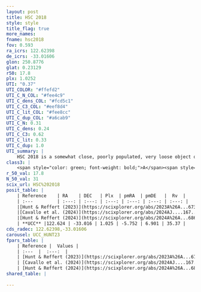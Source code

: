 ```yaml
---
layout: post
title: HSC 2018
style: style
title_flag: true
more_names: 
fname: hsc2018
fov: 0.593
ra_icrs: 122.62398
de_icrs: -33.01606
glon: 250.8776
glat: 0.23129
r50: 17.8
plx: 1.0252
UTI: "0.37"
UTI_COLOR: "#ffefd2"
UTI_C_N_COL: "#fee4c9"
UTI_C_dens_COL: "#fcd5c1"
UTI_C_C3_COL: "#eef8d4"
UTI_C_lit_COL: "#fee8cc"
UTI_C_dup_COL: "#a6cab9"
UTI_C_N: 0.31
UTI_C_dens: 0.24
UTI_C_C3: 0.62
UTI_C_lit: 0.33
UTI_C_dup: 1.0
UTI_summary: |
    HSC 2018 is a somewhat close, poorly populated, very loose object of intermediate C3 quality. It was recently reported in the literature.
class3: |
    <span style="color: green; font-weight: bold;">A</span><span style="color: red; font-weight: bold;">C</span>
r_50_val: 17.8
N_50_val: 31
scix_url: HSC%202018
posit_table: |
    | Reference    | RA    | DEC   | Plx  | pmRA  | pmDE   |  Rv  |
    | :---         | :---: | :---: | :---: | :---: | :---: | :---: |
    |[Hunt & Reffert (2023)](https://scixplorer.org/abs/2023A%26A...673A.114H) | 122.687 | -33.062 | 1.023 | -5.732 | 6.886 | 36.054 |
    |[Cavallo et al. (2024)](https://scixplorer.org/abs/2024AJ....167...12C) | 122.514 | -32.844 | 1.025 | -- | -- | -- |
    |[Hunt & Reffert (2024)](https://scixplorer.org/abs/2024A%26A...686A..42H) | 122.687 | -33.062 | 1.023 | -5.732 | 6.886 | 36.054 |
    | **UCC** |122.624 | -33.016 | 1.025 | -5.752 | 6.901 | 35.37 | 
cds_radec: 122.62398,-33.01606
carousel: UCC_HUNT23
fpars_table: |
    | Reference |  Values |
    | :---  |  :---:  |
    | [Hunt & Reffert (2023)](https://scixplorer.org/abs/2023A%26A...673A.114H) | `AV50=0.34, diffAV50=0.784, MOD50=9.845, logAge50=7.998` |
    | [Cavallo et al. (2024)](https://scixplorer.org/abs/2024AJ....167...12C) | `AV50=0.52, dMod50=9.97, logAge50=7.83, [Fe/H]50=-0.05` |
    | [Hunt & Reffert (2024)](https://scixplorer.org/abs/2024A%26A...686A..42H) | `MassJ=48.2668` |
shared_table: |
    
---
```

